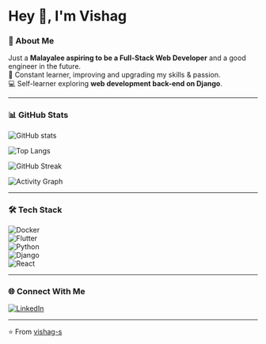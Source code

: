 # Hey 👋, I'm Vishag  

### 🚀 About Me  
Just a **Malayalee aspiring to be a Full-Stack Web Developer** and a good engineer in the future.  
🌱 Constant learner, improving and upgrading my skills & passion.  
💻 Self-learner exploring **web development back-end on Django**.  

---

### 📊 GitHub Stats  

![GitHub stats](https://github-readme-stats.vercel.app/api?username=vishag-s&show_icons=true&theme=radical)  

![Top Langs](https://github-readme-stats.vercel.app/api/top-langs/?username=vishag-s&layout=compact&theme=radical)  

![GitHub Streak](https://streak-stats.demolab.com?user=vishag-s&theme=radical)  

![Activity Graph](https://github-readme-activity-graph.vercel.app/graph?username=vishag-s&theme=radical)  

---

### 🛠️ Tech Stack  
![Docker](https://img.shields.io/badge/Docker-2496ED?style=for-the-badge&logo=docker&logoColor=white)  
![Flutter](https://img.shields.io/badge/Flutter-02569B?style=for-the-badge&logo=flutter&logoColor=white)  
![Python](https://img.shields.io/badge/Python-3776AB?style=for-the-badge&logo=python&logoColor=white)  
![Django](https://img.shields.io/badge/Django-092E20?style=for-the-badge&logo=django&logoColor=white)  
![React](https://img.shields.io/badge/React-20232A?style=for-the-badge&logo=react&logoColor=61DAFB)  

---

### 🌐 Connect With Me  
[![LinkedIn](https://img.shields.io/badge/LinkedIn-%230077B5.svg?&style=for-the-badge&logo=linkedin&logoColor=white)](https://www.linkedin.com/in/vishag-s-9499491b9/)  

---
⭐️ From [vishag-s](https://github.com/vishag-s)
